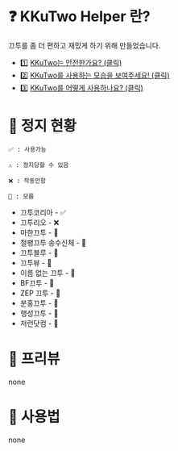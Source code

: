 # ❓ KKuTwo Helper 란?
끄투를 좀 더 편하고 재밌게 하기 위해 만들었습니다.

- 1️⃣ [KKuTwo는 안전한가요? (클릭)](#status)
- 2️⃣ [KKuTwo를 사용하는 모습을 보여주세요! (클릭)](#preview)
- 3️⃣ [KKuTwo를 어떻게 사용하나요? (클릭)](#how2use)

# <a id="status"></a> 🚫 정지 현황
```
✅ : 사용가능

⚠️ : 정지당할 수 있음

❌ : 작동안함

🤔 : 모름
```

- 끄투코리아 - ✅
- 끄투리오 - ❌
- 마한끄투 - 🤔
- 철팽끄투 송수신체 - 🤔
- 끄투블루 - 🤔
- 끄투뷰 - 🤔
- 이름 없는 끄투 - 🤔
- BF끄투 - 🤔
- ZEP 끄투 - 🤔
- 분홍끄투 - 🤔
- 행성끄투 - 🤔
- 저런닷컴 - 🤔

# <a id="preview"></a> 👀 프리뷰
none

# <a id="how2use">📙 사용법</a>
none

